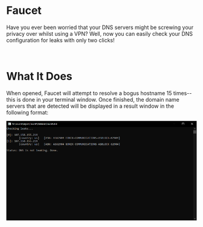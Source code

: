 # Faucet
Have you ever been worried that your DNS servers might be screwing your privacy over whilst using a VPN? Well, now you can easily check your DNS configuration for leaks with only two clicks!

<br/>

# What It Does
When opened, Faucet will attempt to resolve a bogus hostname 15 times--this is done in your terminal window. Once finished, the domain name servers that are detected will be displayed in a result window in the following format:

<img src="images/image.PNG">
